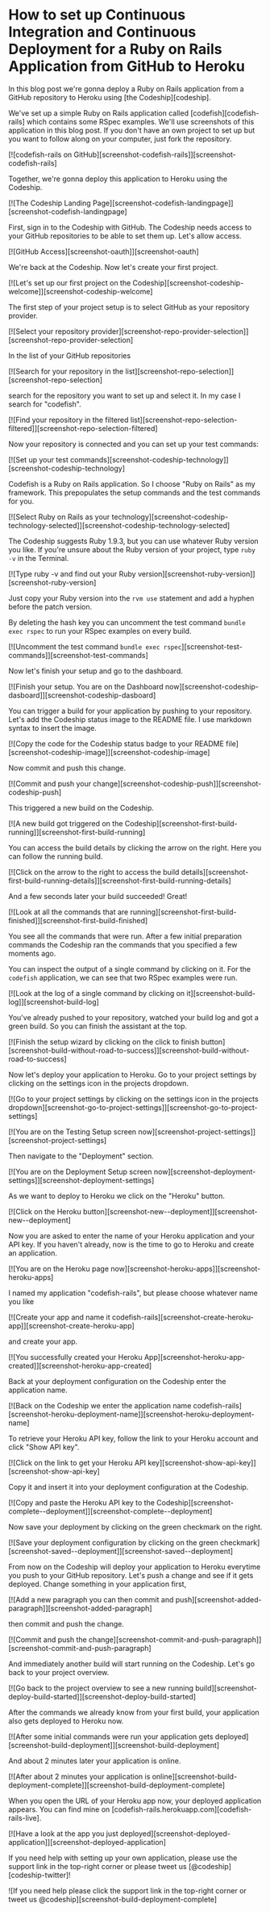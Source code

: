 







How to set up Continuous Integration and Continuous Deployment for a Ruby on Rails Application from GitHub to Heroku
======================

In this blog post we're gonna deploy a Ruby on Rails application from a GitHub repository to Heroku using [the Codeship][codeship].





We've set up a simple Ruby on Rails application called [codefish][codefish-rails] which contains some RSpec examples. We'll use screenshots of this application in this blog post. If you don't have an own project to set up but you want to follow along on your computer, just fork the repository.

[![codefish-rails on GitHub][screenshot-codefish-rails]][screenshot-codefish-rails]





Together, we're gonna deploy this application to Heroku using the Codeship.

[![The Codeship Landing Page][screenshot-codefish-landingpage]][screenshot-codefish-landingpage]

First, sign in to the Codeship with GitHub. The Codeship needs access to your GitHub repositories to be able to set them up. Let's allow access.

[![GitHub Access][screenshot-oauth]][screenshot-oauth]

We're back at the Codeship. Now let's create your first project.

[![Let's set up our first project on the Codeship][screenshot-codeship-welcome]][screenshot-codeship-welcome]





The first step of your project setup is to select GitHub as your repository provider.

[![Select your repository provider][screenshot-repo-provider-selection]][screenshot-repo-provider-selection]

In the list of your GitHub repositories

[![Search for your repository in the list][screenshot-repo-selection]][screenshot-repo-selection]

search for the repository you want to set up and select it. In my case I search for "codefish".

[![Find your repository in the filtered list][screenshot-repo-selection-filtered]][screenshot-repo-selection-filtered]

Now your repository is connected and you can set up your test commands:

[![Set up your test commands][screenshot-codeship-technology]][screenshot-codeship-technology]

Codefish is a Ruby on Rails application. So I choose "Ruby on Rails" as my framework. This prepopulates the setup commands and the test commands for you.

[![Select Ruby on Rails as your technology][screenshot-codeship-technology-selected]][screenshot-codeship-technology-selected]





The Codeship suggests Ruby 1.9.3, but you can use whatever Ruby version you like. If you're unsure about the Ruby version of your project, type `ruby -v` in the Terminal.

[![Type ruby -v and find out your Ruby version][screenshot-ruby-version]][screenshot-ruby-version]

Just copy your Ruby version into the `rvm use` statement and add a hyphen before the patch version.

By deleting the hash key you can uncomment the test command `bundle exec rspec` to run your RSpec examples on every build.

[![Uncomment the test command `bundle exec rspec`][screenshot-test-commands]][screenshot-test-commands]





Now let's finish your setup and go to the dashboard.

[![Finish your setup. You are on the Dashboard now][screenshot-codeship-dasboard]][screenshot-codeship-dasboard]





You can trigger a build for your application by pushing to your repository. Let's add the Codeship status image to the README file. I use markdown syntax to insert the image.

[![Copy the code for the Codeship status badge to your README file][screenshot-codeship-image]][screenshot-codeship-image]

Now commit and push this change.

[![Commit and push your change][screenshot-codeship-push]][screenshot-codeship-push]

This triggered a new build on the Codeship.

[![A new build got triggered on the Codeship][screenshot-first-build-running]][screenshot-first-build-running]

You can access the build details by clicking the arrow on the right. Here you can follow the running build.

[![Click on the arrow to the right to access the build details][screenshot-first-build-running-details]][screenshot-first-build-running-details]

And a few seconds later your build succeeded! Great!

[![Look at all the commands that are running][screenshot-first-build-finished]][screenshot-first-build-finished]

You see all the commands that were run. After a few initial preparation commands the Codeship ran the commands that you specified a few moments ago.





You can inspect the output of a single command by clicking on it. For the `codefish` application, we can see that two RSpec examples were run.

[![Look at the log of a single command by clicking on it][screenshot-build-log]][screenshot-build-log]





You've already pushed to your repository, watched your build log and got a green build. So you can finish the assistant at the top.

[![Finish the setup wizard by clicking on the click to finish button][screenshot-build-without-road-to-success]][screenshot-build-without-road-to-success]





Now let's deploy your application to Heroku. Go to your project settings by clicking on the settings icon in the projects dropdown.

[![Go to your project settings by clicking on the settings icon in the projects dropdown][screenshot-go-to-project-settings]][screenshot-go-to-project-settings]

[![You are on the Testing Setup screen now][screenshot-project-settings]][screenshot-project-settings]

Then navigate to the "Deployment" section.

[![You are on the Deployment Setup screen now][screenshot-deployment-settings]][screenshot-deployment-settings]

As we want to deploy to Heroku we click on the "Heroku" button.

[![Click on the Heroku button][screenshot-new--deployment]][screenshot-new--deployment]





Now you are asked to enter the name of your Heroku application and your API key. If you haven't already, now is the time to go to Heroku and create an application.

[![You are on the Heroku page now][screenshot-heroku-apps]][screenshot-heroku-apps]

I named my application "codefish-rails", but please choose whatever name you like

[![Create your app and name it codefish-rails][screenshot-create-heroku-app]][screenshot-create-heroku-app]

and create your app.

[![You successfully created your Heroku App][screenshot-heroku-app-created]][screenshot-heroku-app-created]

Back at your deployment configuration on the Codeship enter the application name.

[![Back on the Codeship we enter the application name codefish-rails][screenshot-heroku-deployment-name]][screenshot-heroku-deployment-name]

To retrieve your Heroku API key, follow the link to your Heroku account and click "Show API key".

[![Click on the link to get your Heroku API key][screenshot-show-api-key]][screenshot-show-api-key]

Copy it and insert it into your deployment configuration at the Codeship.





[![Copy and paste the Heroku API key to the Codeship][screenshot-complete--deployment]][screenshot-complete--deployment]

Now save your deployment by clicking on the green checkmark on the right.

[![Save your deployment configuration by clicking on the green checkmark][screenshot-saved--deployment]][screenshot-saved--deployment]

From now on the Codeship will deploy your application to Heroku everytime you push to your GitHub repository. Let's push a change and see if it gets deployed. Change something in your application first,

[![Add a new paragraph you can then commit and push][screenshot-added-paragraph]][screenshot-added-paragraph]

then commit and push the change.

[![Commit and push the change][screenshot-commit-and-push-paragraph]][screenshot-commit-and-push-paragraph]

And immediately another build will start running on the Codeship. Let's go back to your project overview.

[![Go back to the project overview to see a new running build][screenshot-deploy-build-started]][screenshot-deploy-build-started]

After the commands we already know from your first build, your application also gets deployed to Heroku now.

[![After some initial commands were run your application gets deployed][screenshot-build-deployment]][screenshot-build-deployment]

And about 2 minutes later your application is online.

[![After about 2 minutes your application is online][screenshot-build-deployment-complete]][screenshot-build-deployment-complete]

When you open the URL of your Heroku app now, your deployed application appears. You can find mine on [codefish-rails.herokuapp.com][codefish-rails-live].

[![Have a look at the app you just deployed][screenshot-deployed-application]][screenshot-deployed-application]

If you need help with setting up your own application, please use the support link in the top-right corner or please tweet us [@codeship][codeship-twitter]!

![If you need help please click the support link in the top-right corner or tweet us @codeship][screenshot-build-deployment-complete]



